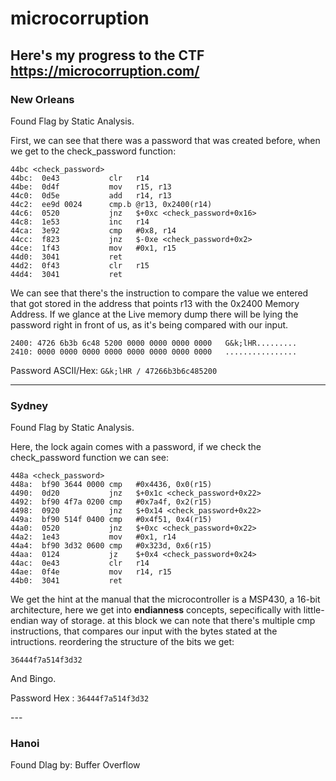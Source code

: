 # microcorruption
Here's my progress to the CTF https://microcorruption.com/
---
<p>
<h3>New Orleans</h3>
Found Flag by Static Analysis.

First, we can see that there was a password that was created before, when we get to the check_password function:
```
44bc <check_password>
44bc:  0e43           clr	r14
44be:  0d4f           mov	r15, r13
44c0:  0d5e           add	r14, r13
44c2:  ee9d 0024      cmp.b	@r13, 0x2400(r14)
44c6:  0520           jnz	$+0xc <check_password+0x16>
44c8:  1e53           inc	r14
44ca:  3e92           cmp	#0x8, r14
44cc:  f823           jnz	$-0xe <check_password+0x2>
44ce:  1f43           mov	#0x1, r15
44d0:  3041           ret
44d2:  0f43           clr	r15
44d4:  3041           ret
```
We can see that there's the instruction to compare the value we entered that got stored in the address that points r13 with the 0x2400 Memory Address.
If we glance at the Live memory dump there will be lying the password right in front of us, as it's being compared with our input.
```
2400: 4726 6b3b 6c48 5200 0000 0000 0000 0000   G&k;lHR.........
2410: 0000 0000 0000 0000 0000 0000 0000 0000   ................
```
Password
ASCII/Hex: ```G&k;lHR / 47266b3b6c485200```
</p>

---
<p>
<h3>Sydney</h3>
Found Flag by Static Analysis.

Here, the lock again comes with a password, if we check the check_password function we can see:
```
448a <check_password>
448a:  bf90 3644 0000 cmp	#0x4436, 0x0(r15)
4490:  0d20           jnz	$+0x1c <check_password+0x22>
4492:  bf90 4f7a 0200 cmp	#0x7a4f, 0x2(r15)
4498:  0920           jnz	$+0x14 <check_password+0x22>
449a:  bf90 514f 0400 cmp	#0x4f51, 0x4(r15)
44a0:  0520           jnz	$+0xc <check_password+0x22>
44a2:  1e43           mov	#0x1, r14
44a4:  bf90 3d32 0600 cmp	#0x323d, 0x6(r15)
44aa:  0124           jz	$+0x4 <check_password+0x24>
44ac:  0e43           clr	r14
44ae:  0f4e           mov	r14, r15
44b0:  3041           ret
```
We get the hint at the manual that the microcontroller is a MSP430, a 16-bit architecture, here we get into <b>endianness</b> concepts, sepecifically with little-endian
way of storage. at this block we can note that there's multiple cmp instructions, that compares our input with the bytes stated at the intructions. reordering
the structure of the bits we get:

```36444f7a514f3d32```

And Bingo.

Password
Hex : ```36444f7a514f3d32```
</p>
---
<h3>Hanoi</h3>
Found Dlag by: Buffer Overflow

